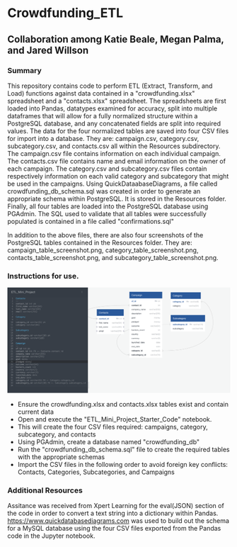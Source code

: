 # Crowdfunding_ETL
## Collaboration among Katie Beale, Megan Palma, and Jared Willson

### Summary
This repository contains code to perform ETL (Extract, Transform, and Load) functions against data contained in a "crowdfunding.xlsx" spreadsheet and a "contacts.xlsx" spreadsheet. The spreadsheets are first loaded into Pandas, datatypes examined for accuracy, split into multiple dataframes that will allow for a fully normalized structure within a PostgreSQL database, and any concatenated fields are split into required values. The data for the four normalized tables are saved into four CSV files for import into a database. They are: campaign.csv, category.csv, subcategory.csv, and contacts.csv all within the Resources subdirectory. The campaign.csv file contains information on each individual campaign. The contacts.csv file contains name and email information on the owner of each campaign. The category.csv and subcategory.csv files contain respectively information on each valid category and subcategory that might be used in the campaigns. Using QuickDataabaseDiagrams, a file called crowdfunding_db_schema.sql was created in order to generate an appropriate schema within PostgreSQL. It is stored in the Resources folder. Finally, all four tables are loaded into the PostgreSQL database using PGAdmin. The SQL used to validate that all tables were successfully populated is contained in a file called "confirmations.sql"

In addition to the above files, there are also four screenshots of the PostgreSQL tables contained in the Resources folder. They are: campaign_table_screenshot.png, category_table_screenshot.png, contacts_table_screenshot.png, and subcategory_table_screenshot.png.

### Instructions for use. 

![PostgreSQL Schema](Crowdfunding_ERD.png)

* Ensure the crowdfunding.xlsx and contacts.xlsx tables exist and contain current data
* Open and execute the "ETL_Mini_Project_Starter_Code" notebook.
* This will create the four CSV files required: campaigns, category, subcategory, and contacts
* Using PGAdmin, create a database named "crowdfunding_db"
* Run the "crowdfunding_db_schema.sql" file to create the required tables with the appropriate schemas
* Import the CSV files in the following order to avoid foreign key conflicts: Contacts, Categories, Subcategories, and Campaigns

### Additional Resources
Assitance was received from Xpert Learning for the eval(JSON) section of the code in order to convert a text string into a dictionary within Pandas. https://www.quickdatabasediagrams.com was used to build out the schema for a MySQL database using the four CSV files exported from the Pandas code in the Jupyter notebook. 
